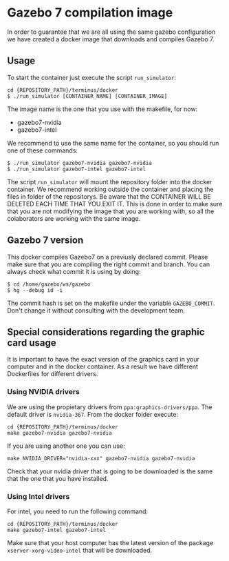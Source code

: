 # Gazebo 7 compilation image

In order to guarantee that we are all using the same gazebo configuration we have created a docker image that downloads and compiles Gazebo 7.

## Usage

To start the container just execute the script `run_simulator`:

```
cd {REPOSITORY_PATH}/terminus/docker
$ ./run_simulator [CONTAINER_NAME] [CONTAINER_IMAGE]
```

The image name is the one that you use with the makefile, for now:

* gazebo7-nvidia
* gazebo7-intel

We recommend to use the same name for the container, so you should run one of these commands:

```
$ ./run_simulator gazebo7-nvidia gazebo7-nvidia
$ ./run_simulator gazebo7-intel gazebo7-intel
```

The script `run_simulator` will mount the repository folder into the docker container. We recommend working outside the container and placing the files in folder of the repositorys. Be aware that the CONTAINER WILL BE DELETED EACH TIME THAT YOU EXIT IT. This is done in order to make sure that you are not modifying the image that you are working with, so all the colaborators are working with the same image.


## Gazebo 7 version

This docker compiles Gazebo7 on a previusly declared commit. Please make sure that you are compiling the right commit and branch. You can always check what commit it is using by doing:

```
$ cd /home/gazebo/ws/gazebo
$ hg --debug id -i
```

The commit hash is set on the makefile under the variable `GAZEBO_COMMIT`. Don't change it without consulting with the development team.

## Special considerations regarding the graphic card usage


It is important to have the exact version of the graphics card in your computer and in the docker container. As a result we have different Dockerfiles for different drivers.

### Using NVIDIA drivers

We are using the propietary drivers from `ppa:graphics-drivers/ppa`. The default driver is `nvidia-367`. From the docker folder execute:

```
cd {REPOSITORY_PATH}/terminus/docker
make gazebo7-nvidia gazebo7-nvidia
```

If you are using another one you can use:

`make NVIDIA_DRIVER="nvidia-xxx" gazebo7-nvidia gazebo7-nvidia`

Check that your nvidia driver that is going to be downloaded is the same that the one that you have installed.

### Using Intel drivers

For intel, you need to run the following command:
```
cd {REPOSITORY_PATH}/terminus/docker
make gazebo7-intel gazebo7-intel
```

Make sure that your host computer has the latest version of the package `xserver-xorg-video-intel` that will be downloaded.
